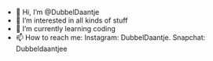 - 👋 Hi, I’m @DubbelDaantje
- 👀 I’m interested in all kinds of stuff
- 🌱 I’m currently learning coding
- 📫 How to reach me:  Instagram: DubbelDaantje.
                       Snapchat: Dubbeldaantjee


